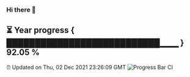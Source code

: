 ### Hi there 👋
⏳ Year progress { ███████████████████████████▁▁▁ } 92.05 %
---
⏰ Updated on Thu, 02 Dec 2021 23:26:09 GMT
![Progress Bar CI](https://github.com/liununu/liununu/workflows/Progress%20Bar%20CI/badge.svg)
